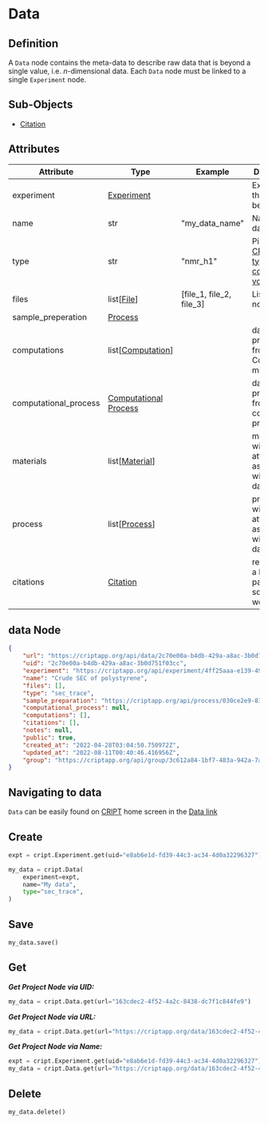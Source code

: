 # Data

## Definition

A `Data` node contains the meta-data to describe raw data that is beyond a single value, i.e. *n*-dimensional data. Each `Data` node must be linked to a single `Experiment` node.


## Sub-Objects
* <a href="../../subobjects/citation" target="_blank">Citation</a>


## Attributes

| Attribute             | Type                                                | Example                  | Description                                                                             | Required |
|-----------------------|-----------------------------------------------------|--------------------------|-----------------------------------------------------------------------------------------|----------|
| experiment            | [Experiment](experiment.md)                         |                          | Experiment the data belongs to                                                          | True     |
| name                  | str                                                 | "my_data_name"           | Name of the data node                                                                   | True     |
| type                  | str                                                 | "nmr_h1"                 | Pick from [CRIPT data type controlled vocabulary](https://criptapp.org/keys/data-type/) | True     |
| files                 | list[[File](../supporting_nodes/file.md)]           | [file_1, file_2, file_3] | List of file nodes                                                                      | False    |
| sample_preperation    | [Process](process.md)                               |                          |                                                                                         | False    |
| computations          | list[[Computation](computation.md)]                 |                          | data produced from this Computation method                                              | False    |
| computational_process | [Computational Process](./computational_process.md) |                          | data was produced from this computation process                                         | False    |
| materials             | list[[Material](./material.md)]                     |                          | materials with attributes associated with the data node                                 | False    |
| process               | list[[Process](./process.md)]                       |                          | processes with attributes associated with the data node                                 | False    |
| citations             | [Citation](../subobjects/citation.md)               |                          | reference to a book, paper, or scholarly work                                           | False    |

## data Node

```json
{
    "url": "https://criptapp.org/api/data/2c70e00a-b4db-429a-a8ac-3b0d751f03cc/",
    "uid": "2c70e00a-b4db-429a-a8ac-3b0d751f03cc",
    "experiment": "https://criptapp.org/api/experiment/4ff25aaa-e139-494c-85ea-babca0a4c24c/",
    "name": "Crude SEC of polystyrene",
    "files": [],
    "type": "sec_trace",
    "sample_preparation": "https://criptapp.org/api/process/030ce2e9-834f-4912-9357-e589b1d1e7c1/",
    "computational_process": null,
    "computations": [],
    "citations": [],
    "notes": null,
    "public": true,
    "created_at": "2022-04-28T03:04:50.750972Z",
    "updated_at": "2022-08-11T00:40:46.416956Z",
    "group": "https://criptapp.org/api/group/3c612a84-1bf7-483a-942a-7ab56f71f83c/"
}
```



## Navigating to data 
`Data` can be easily found on <a href="https://criptapp.org" target="_blank">CRIPT</a> home screen in the 
<a href="https://criptapp.org/data/" target="_blank">Data link</a>

## Create
```python
expt = cript.Experiment.get(uid="e8ab6e1d-fd39-44c3-ac34-4d0a32296327")

my_data = cript.Data(
    experiment=expt, 
    name="My data", 
    type="sec_trace",
)
```

## Save
```python
my_data.save()
```

## Get
**_Get Project Node via UID:_**
```python
my_data = cript.Data.get(url="163cdec2-4f52-4a2c-8438-dc7f1c844fe9")
```

**_Get Project Node via URL:_**
```python
my_data = cript.Data.get(url="https://criptapp.org/data/163cdec2-4f52-4a2c-8438-dc7f1c844fe9/")
```

**_Get Project Node via Name:_**
```python
expt = cript.Experiment.get(uid="e8ab6e1d-fd39-44c3-ac34-4d0a32296327")
my_data = cript.Data.get(url="https://criptapp.org/data/163cdec2-4f52-4a2c-8438-dc7f1c844fe9/", experiment=expt)
```

## Delete

```python
my_data.delete()
```
